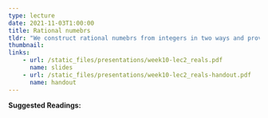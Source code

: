 ```yaml
---
type: lecture
date: 2021-11-03T1:00:00
title: Rational numebrs
tldr: "We construct rational numebrs from integers in two ways and prove they are the same."
thumbnail: 
links: 
    - url: /static_files/presentations/week10-lec2_reals.pdf
      name: slides
    - url: /static_files/presentations/week10-lec2_reals-handout.pdf
      name: handout
---
```

**Suggested Readings:**

